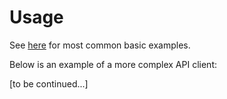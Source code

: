 # Usage

See [here](./index.md#more-examples) for most common basic examples.

Below is an example of a more complex API client:

[to be continued...]

